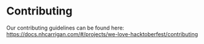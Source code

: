 # Contributing

Our contributing guidelines can be found here: https://docs.nhcarrigan.com/#/projects/we-love-hacktoberfest/contributing
